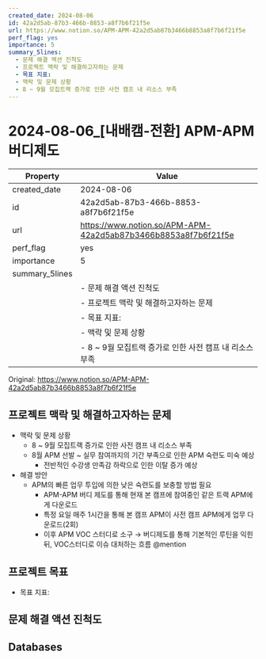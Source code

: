 ```yaml
---
created_date: 2024-08-06
id: 42a2d5ab-87b3-466b-8853-a8f7b6f21f5e
url: https://www.notion.so/APM-APM-42a2d5ab87b3466b8853a8f7b6f21f5e
perf_flag: yes
importance: 5
summary_5lines:
  - 문제 해결 액션 진척도
  - 프로젝트 맥락 및 해결하고자하는 문제
  - 목표 지표:
  - 맥락 및 문제 상황
  - 8 ~ 9월 모집트랙 증가로 인한 사전 캠프 내 리소스 부족
---
```


# 2024-08-06_[내배캠-전환] APM-APM 버디제도

| Property | Value |
| --- | --- |
| created_date | 2024-08-06 |
| id | 42a2d5ab-87b3-466b-8853-a8f7b6f21f5e |
| url | https://www.notion.so/APM-APM-42a2d5ab87b3466b8853a8f7b6f21f5e |
| perf_flag | yes |
| importance | 5 |
| summary_5lines | |
|  | - 문제 해결 액션 진척도 |
|  | - 프로젝트 맥락 및 해결하고자하는 문제 |
|  | - 목표 지표: |
|  | - 맥락 및 문제 상황 |
|  | - 8 ~ 9월 모집트랙 증가로 인한 사전 캠프 내 리소스 부족 |

Original: https://www.notion.so/APM-APM-42a2d5ab87b3466b8853a8f7b6f21f5e

## 프로젝트 맥락 및 해결하고자하는 문제
- 맥락 및 문제 상황
  - 8 ~ 9월 모집트랙 증가로 인한 사전 캠프 내 리소스 부족
  - 8월 APM 선발 ~ 실무 참여까지의 기간 부족으로 인한 APM 숙련도 미숙 예상
    - 전반적인 수강생 만족감 하락으로 인한 이탈 증가 예상
- 해결 방안
  - APM의 빠른 업무 투입에 의한 낮은 숙련도를 보충할 방법 필요
    - APM-APM 버디 제도를 통해 현재 본 캠프에 참여중인 같은 트랙 APM에게 다운로드
    - 특정 요일 매주 1시간을 통해 본 캠프 APM이 사전 캠프 APM에게 업무 다운로드(2회)
    - 이후 APM VOC 스터디로 소구 → 버디제도를 통해 기본적인 루틴을 익힌 뒤, VOC스터디로 이슈 대처하는 흐름
@mention 

## 프로젝트 목표
- 목표 지표:

## 문제 해결 액션 진척도

## Databases

